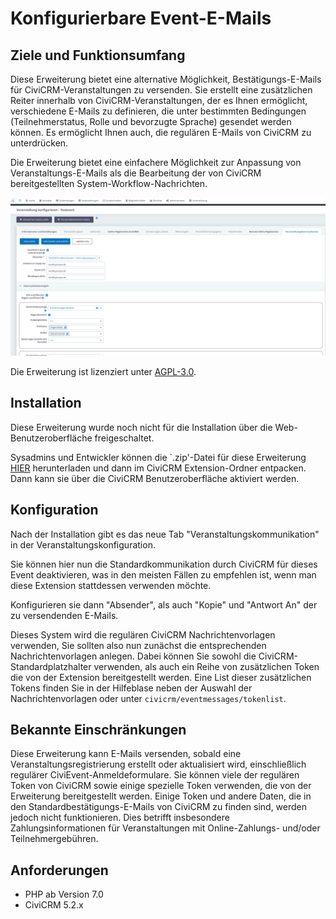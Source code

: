 # Konfigurierbare Event-E-Mails

## Ziele und Funktionsumfang

Diese Erweiterung bietet eine alternative Möglichkeit, Bestätigungs-E-Mails für
CiviCRM-Veranstaltungen zu versenden. Sie erstellt eine zusätzlichen Reiter
innerhalb von CiviCRM-Veranstaltungen, der es Ihnen ermöglicht, verschiedene
E-Mails zu definieren, die unter bestimmten Bedingungen (Teilnehmerstatus, Rolle
und bevorzugte Sprache) gesendet werden können. Es ermöglicht Ihnen auch, die
regulären E-Mails von CiviCRM zu unterdrücken.

Die Erweiterung bietet eine einfachere Möglichkeit zur Anpassung von
Veranstaltungs-E-Mails als die Bearbeitung der von CiviCRM bereitgestellten
System-Workflow-Nachrichten.

![Screenshot](images/CiviCRM_Event_Communication_de.png)

Die Erweiterung ist lizenziert unter [AGPL-3.0](LICENSE.txt).

## Installation

Diese Erweiterung wurde noch nicht für die Installation über die
Web-Benutzeroberfläche freigeschaltet.

Sysadmins und Entwickler können die `.zip'-Datei für diese
Erweiterung [HIER](https://github.com/systopia/de.systopia.eventmessages/releases)
herunterladen und dann im CiviCRM Extension-Ordner entpacken. Dann kann sie über
die CiviCRM Benutzeroberfläche aktiviert werden.

## Konfiguration

Nach der Installation gibt es das neue Tab "Veranstaltungskommunikation" in der
Veranstaltungskonfiguration.

Sie können hier nun die Standardkommunikation durch CiviCRM für dieses Event
deaktivieren, was in den meisten Fällen zu empfehlen ist, wenn man diese
Extension stattdessen verwenden möchte.

Konfigurieren sie dann "Absender", als auch "Kopie" und "Antwort An" der zu
versendenden E-Mails.

Dieses System wird die regulären CiviCRM Nachrichtenvorlagen verwenden, Sie
sollten also nun zunächst die entsprechenden Nachrichtenvorlagen anlegen.
Dabei können Sie sowohl die CiviCRM-Standardplatzhalter verwenden, als auch ein
Reihe von zusätzlichen Token die von der Extension bereitgestellt werden.
Eine List dieser zusätzlichen Tokens finden Sie in der Hilfeblase neben der
Auswahl der Nachrichtenvorlagen oder unter `civicrm/eventmessages/tokenlist`.

## Bekannte Einschränkungen

Diese Erweiterung kann E-Mails versenden, sobald eine
Veranstaltungsregistrierung erstellt oder aktualisiert wird, einschließlich
regulärer CiviEvent-Anmeldeformulare. Sie können viele der regulären Token von
CiviCRM sowie einige spezielle Token verwenden, die von der Erweiterung
bereitgestellt werden. Einige Token und andere Daten, die in den
Standardbestätigungs-E-Mails von CiviCRM zu finden sind, werden jedoch nicht
funktionieren. Dies betrifft insbesondere Zahlungsinformationen für
Veranstaltungen mit Online-Zahlungs- und/oder Teilnehmergebühren.

## Anforderungen

* PHP ab Version 7.0
* CiviCRM 5.2.x
